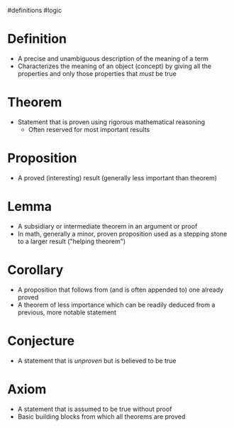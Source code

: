 #definitions #logic  
# Definition
- A precise and unambiguous description of the meaning of a term
- Characterizes the meaning of an object (concept) by giving all the properties and only those properties that *must* be true
# Theorem
- Statement that is proven using rigorous mathematical reasoning
	- Often reserved for most important results
# Proposition
- A proved (interesting) result (generally less important than theorem)
# Lemma
- A subsidiary or intermediate theorem in an argument or proof
- In math, generally a minor, proven proposition used as a stepping stone to a larger result ("helping theorem")
# Corollary
- A proposition that follows from (and is often appended to) one already proved
- A theorem of less importance which can be readily deduced from a previous, more notable statement
# Conjecture
- A statement that is *unproven* but is believed to be true
# Axiom
- A statement that is assumed to be true without proof
- Basic building blocks from which all theorems are proved
